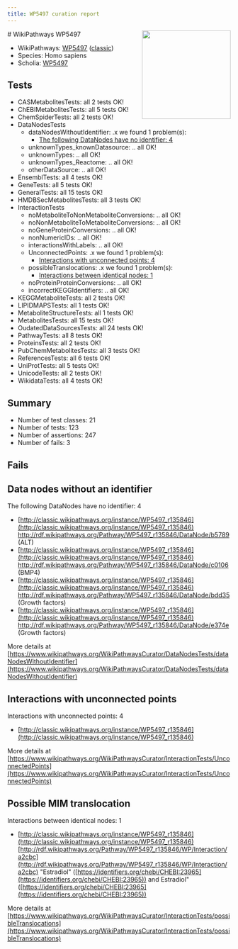 ```yaml
---
title: WP5497 curation report
---
```


<img style="float: right; width: 200px" src="https://upload.wikimedia.org/wikipedia/commons/thumb/8/83/Wplogo_with_text_500.png/640px-Wplogo_with_text_500.png" />
# WikiPathways WP5497

* WikiPathways: [WP5497](https://wikipathways.org/pathways/WP5497) ([classic](https://classic.wikipathways.org/instance/WP5497))
* Species: Homo sapiens
* Scholia: [WP5497](https://scholia.toolforge.org/wikipathways/WP5497)
## Tests
* CASMetabolitesTests: all 2 tests OK!
* ChEBIMetabolitesTests: all 5 tests OK!
* ChemSpiderTests: all 2 tests OK!
* DataNodesTests
    * dataNodesWithoutIdentifier: .x we found 1 problem(s):
        * [The following DataNodes have no identifier: 4](#d2d32fa3)
    * unknownTypes_knownDatasource: .. all OK!
    * unknownTypes: .. all OK!
    * unknownTypes_Reactome: .. all OK!
    * otherDataSource: .. all OK!
* EnsemblTests: all 4 tests OK!
* GeneTests: all 5 tests OK!
* GeneralTests: all 15 tests OK!
* HMDBSecMetabolitesTests: all 3 tests OK!
* InteractionTests
    * noMetaboliteToNonMetaboliteConversions: .. all OK!
    * noNonMetaboliteToMetaboliteConversions: .. all OK!
    * noGeneProteinConversions: .. all OK!
    * nonNumericIDs: .. all OK!
    * interactionsWithLabels: .. all OK!
    * UnconnectedPoints: .x we found 1 problem(s):
        * [Interactions with unconnected points: 4](#35a61adc)
    * possibleTranslocations: .x we found 1 problem(s):
        * [Interactions between identical nodes: 1](#1c118206)
    * noProteinProteinConversions: .. all OK!
    * incorrectKEGGIdentifiers: .. all OK!
* KEGGMetaboliteTests: all 2 tests OK!
* LIPIDMAPSTests: all 1 tests OK!
* MetaboliteStructureTests: all 1 tests OK!
* MetabolitesTests: all 15 tests OK!
* OudatedDataSourcesTests: all 24 tests OK!
* PathwayTests: all 8 tests OK!
* ProteinsTests: all 2 tests OK!
* PubChemMetabolitesTests: all 3 tests OK!
* ReferencesTests: all 6 tests OK!
* UniProtTests: all 5 tests OK!
* UnicodeTests: all 2 tests OK!
* WikidataTests: all 4 tests OK!


## Summary

* Number of test classes: 21
* Number of tests: 123
* Number of assertions: 247
* Number of fails: 3

## Fails

<a name="d2d32fa3" />

## Data nodes without an identifier

The following DataNodes have no identifier: 4

* [http://classic.wikipathways.org/instance/WP5497_r135846](http://classic.wikipathways.org/instance/WP5497_r135846) http://rdf.wikipathways.org/Pathway/WP5497_r135846/DataNode/b5789 (ALT)
* [http://classic.wikipathways.org/instance/WP5497_r135846](http://classic.wikipathways.org/instance/WP5497_r135846) http://rdf.wikipathways.org/Pathway/WP5497_r135846/DataNode/c0106 (BMP4)
* [http://classic.wikipathways.org/instance/WP5497_r135846](http://classic.wikipathways.org/instance/WP5497_r135846) http://rdf.wikipathways.org/Pathway/WP5497_r135846/DataNode/bdd35 (Growth factors)
* [http://classic.wikipathways.org/instance/WP5497_r135846](http://classic.wikipathways.org/instance/WP5497_r135846) http://rdf.wikipathways.org/Pathway/WP5497_r135846/DataNode/e374e (Growth factors)


More details at [https://www.wikipathways.org/WikiPathwaysCurator/DataNodesTests/dataNodesWithoutIdentifier](https://www.wikipathways.org/WikiPathwaysCurator/DataNodesTests/dataNodesWithoutIdentifier)

<a name="35a61adc" />

## Interactions with unconnected points

Interactions with unconnected points: 4

* [http://classic.wikipathways.org/instance/WP5497_r135846](http://classic.wikipathways.org/instance/WP5497_r135846)


More details at [https://www.wikipathways.org/WikiPathwaysCurator/InteractionTests/UnconnectedPoints](https://www.wikipathways.org/WikiPathwaysCurator/InteractionTests/UnconnectedPoints)

<a name="1c118206" />

## Possible MIM translocation

Interactions between identical nodes: 1

* [http://classic.wikipathways.org/instance/WP5497_r135846](http://classic.wikipathways.org/instance/WP5497_r135846) [http://rdf.wikipathways.org/Pathway/WP5497_r135846/WP/Interaction/a2cbc](http://rdf.wikipathways.org/Pathway/WP5497_r135846/WP/Interaction/a2cbc) "Estradiol" ([https://identifiers.org/chebi/CHEBI:23965](https://identifiers.org/chebi/CHEBI:23965)) and 
Estradiol" ([https://identifiers.org/chebi/CHEBI:23965](https://identifiers.org/chebi/CHEBI:23965))


More details at [https://www.wikipathways.org/WikiPathwaysCurator/InteractionTests/possibleTranslocations](https://www.wikipathways.org/WikiPathwaysCurator/InteractionTests/possibleTranslocations)

